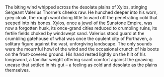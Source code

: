 The biting wind whipped across the desolate plains of Xylos, stinging Sergeant Valerius Thorne's cheeks raw.  He hunched deeper into his worn, grey cloak, the rough wool doing little to ward off the penetrating cold that seeped into his bones.  Xylos, once a jewel of the Sunstone Empire, was now a forgotten husk, its once-grand cities reduced to crumbling ruins, its fertile fields choked by windswept sand. Valerius stood guard at the crumbling gatehouse of what was once the opulent city of Porthaven, a solitary figure against the vast, unforgiving landscape. The only sounds were the mournful howl of the wind and the occasional crunch of his boots on the frost-covered ground.  His hand rested lightly on the hilt of his longsword, a familiar weight offering scant comfort against the gnawing unease that settled in his gut – a feeling as cold and desolate as the plains themselves.
